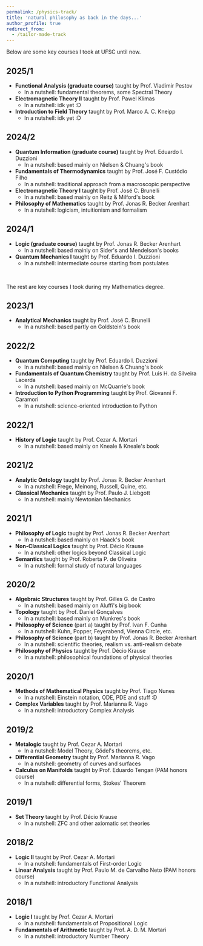 ```yaml
---
permalink: /physics-track/
title: 'natural philosophy as back in the days...'
author_profile: true
redirect_from: 
  - /tailor-made-track
---
```


Below are some key courses I took at UFSC until now.

## 2025/1
- **Functional Analysis (graduate course)** taught by Prof. Vladimir Pestov  
  - In a nutshell: fundamental theorems, some Spectral Theory  
- **Electromagnetic Theory II** taught by Prof. Pawel Klimas  
  - In a nutshell: idk yet :D  
- **Introduction to Field Theory** taught by Prof. Marco A. C. Kneipp  
  - In a nutshell: idk yet :D  

## 2024/2
- **Quantum Information (graduate course)** taught by Prof. Eduardo I. Duzzioni  
  - In a nutshell: based mainly on Nielsen & Chuang's book 
- **Fundamentals of Thermodynamics** taught by Prof. José F. Custódio Filho  
  - In a nutshell: traditional approach from a macroscopic perspective  
- **Electromagnetic Theory I** taught by Prof. José C. Brunelli  
  - In a nutshell: based mainly on Reitz & Milford's book
- **Philosophy of Mathematics** taught by Prof. Jonas R. Becker Arenhart  
  - In a nutshell: logicism, intuitionism and formalism 

## 2024/1
- **Logic (graduate course)** taught by Prof. Jonas R. Becker Arenhart  
  - In a nutshell: based mainly on Sider's and Mendelson's books  
- **Quantum Mechanics I** taught by Prof. Eduardo I. Duzzioni  
  - In a nutshell: intermediate course starting from postulates  

&nbsp;


The rest are key courses I took during my Mathematics degree.

## 2023/1
- **Analytical Mechanics** taught by Prof. José C. Brunelli  
  - In a nutshell: based partly on Goldstein's book  

## 2022/2
- **Quantum Computing** taught by Prof. Eduardo I. Duzzioni  
  - In a nutshell: based mainly on Nielsen & Chuang's book  
- **Fundamentals of Quantum Chemistry** taught by Prof. Luis H. da Silveira Lacerda  
  - In a nutshell: based mainly on McQuarrie's book  
- **Introduction to Python Programming** taught by Prof. Giovanni F. Caramori  
  - In a nutshell: science-oriented introduction to Python  

## 2022/1
- **History of Logic** taught by Prof. Cezar A. Mortari  
  - In a nutshell: based mainly on Kneale & Kneale's book  

## 2021/2
- **Analytic Ontology** taught by Prof. Jonas R. Becker Arenhart  
  - In a nutshell: Frege, Meinong, Russell, Quine, etc.  
- **Classical Mechanics** taught by Prof. Paulo J. Liebgott  
  - In a nutshell: mainly Newtonian Mechanics  

## 2021/1
- **Philosophy of Logic** taught by Prof. Jonas R. Becker Arenhart  
  - In a nutshell: based mainly on Haack's book  
- **Non-Classical Logics** taught by Prof. Décio Krause  
  - In a nutshell: other logics beyond Classical Logic  
- **Semantics** taught by Prof. Roberta P. de Oliveira  
  - In a nutshell: formal study of natural languages  

## 2020/2
- **Algebraic Structures** taught by Prof. Gilles G. de Castro  
  - In a nutshell: based mainly on Aluffi's big book
- **Topology** taught by Prof. Daniel Gonçalves  
  - In a nutshell: based mainly on Munkres's book   
- **Philosophy of Science** (part a) taught by Prof. Ivan F. Cunha  
  - In a nutshell: Kuhn, Popper, Feyerabend, Vienna Circle, etc.
- **Philosophy of Science** (part b) taught by Prof. Jonas R. Becker Arenhart  
  - In a nutshell: scientific theories, realism vs. anti-realism debate
- **Philosophy of Physics** taught by Prof. Décio Krause  
  - In a nutshell: philosophical foundations of physical theories

## 2020/1
- **Methods of Mathematical Physics** taught by Prof. Tiago Nunes  
  - In a nutshell: Einstein notation, ODE, PDE and stuff :D  
- **Complex Variables** taught by Prof. Marianna R. Vago  
  - In a nutshell: introductory Complex Analysis  

## 2019/2
- **Metalogic** taught by Prof. Cezar A. Mortari  
  - In a nutshell: Model Theory, Gödel's theorems, etc. 
- **Differential Geometry** taught by Prof. Marianna R. Vago  
  - In a nutshell: geometry of curves and surfaces  
- **Calculus on Manifolds** taught by Prof. Eduardo Tengan (PAM honors course)
  - In a nutshell: differential forms, Stokes' Theorem  

## 2019/1
- **Set Theory** taught by Prof. Décio Krause  
  - In a nutshell: ZFC and other axiomatic set theories  

## 2018/2
- **Logic II** taught by Prof. Cezar A. Mortari  
  - In a nutshell: fundamentals of First-order Logic  
- **Linear Analysis** taught by Prof. Paulo M. de Carvalho Neto (PAM honors course)
  - In a nutshell: introductory Functional Analysis  

## 2018/1
- **Logic I** taught by Prof. Cezar A. Mortari  
  - In a nutshell: fundamentals of Propositional Logic
- **Fundamentals of Arithmetic** taught by Prof. A. D. M. Mortari
  - In a nutshell: introductory Number Theory
